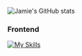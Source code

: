 ![Jamie's GitHub stats](https://github-readme-stats.vercel.app/api?username=JamieLoLo&theme=calm_pink&show_icons=true)

<h3>Frontend</h3>

[![My Skills](https://skillicons.dev/icons?i=js,html,css,react)](https://skillicons.dev)
